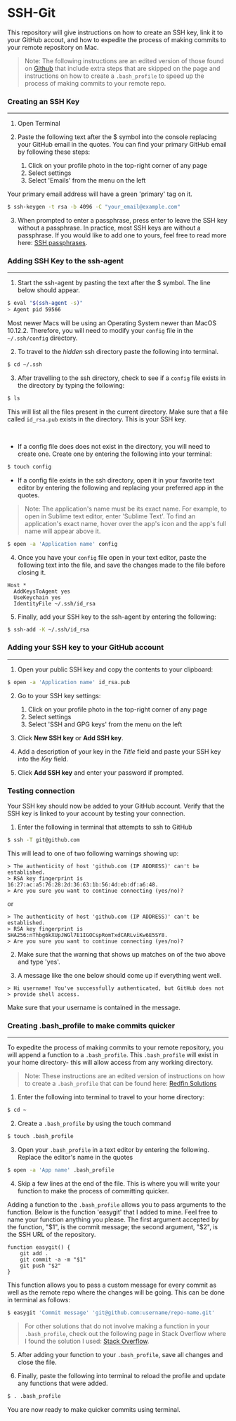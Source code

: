 # SSH-Git
This repository will give instructions on how to create an SSH key, link it to your GitHub accout, and how to expedite the process of making commits to your remote repository on Mac.

> Note: The following instructions are an edited version of those found on [Github](https://help.github.com/en/github/authenticating-to-github/connecting-to-github-with-ssh) that include extra steps that are skipped on the page and instructions on how to create a `.bash_profile` to speed up the process of making commits to your remote repo.

### Creating an SSH Key
---

1. Open Terminal

2. Paste the following text after the $ symbol into the console replacing your GitHub email in the quotes. You can find your primary GitHub email by following these steps:
	<ol>
		<li>Click on your profile photo in the top-right corner of any page</li>
		<li>Select settings</li>
		<li>Select 'Emails' from the menu on the left</li>
	</ol>
Your primary email address will have a green 'primary' tag on it.

```bash
$ ssh-keygen -t rsa -b 4096 -C "your_email@example.com"
```

3. When prompted to enter a passphrase, press enter to leave the SSH key without a passphrase. In practice, most SSH keys are without a passphrase. If you would like to add one to yours, feel free to read more here: [SSH passphrases](https://www.ssh.com/ssh/passphrase).

### Adding SSH Key to the ssh-agent
---

1. Start the ssh-agent by pasting the text after the $ symbol. The line below should appear.
```bash
$ eval "$(ssh-agent -s)"
> Agent pid 59566
```

Most newer Macs will be using an Operating System newer than MacOS 10.12.2. Therefore, you will need to modify your `config` file in the `~/.ssh/config` directory.

2. To travel to the *hidden* ssh directory paste the following into terminal.
```bash
$ cd ~/.ssh
```

3. After travelling to the ssh directory, check to see if a `config` file exists in the directory by typing the following:
```bash
$ ls
```
This will list all the files present in the current directory. Make sure that a file called `id_rsa.pub` exists in the directory. This is your SSH key.

<br>

* If a config file does does not exist in the directory, you will need to create one. Create one by entering the following into your terminal:
```bash
$ touch config
```

* If a config file exists in the ssh directory, open it in your favorite text editor by entering the following and replacing your preferred app in the quotes. 

> Note: The application's name must be its exact name. For example, to open in Sublime text editor, enter 'Sublime Text'. To find an application's exact name, hover over the app's icon and the app's full name will appear above it.

```bash
$ open -a 'Application name' config
```

4. Once you have your `config` file open in your text editor, paste the following text into the file, and save the changes made to the file before closing it.
```
Host *
  AddKeysToAgent yes
  UseKeychain yes
  IdentityFile ~/.ssh/id_rsa
```

5. Finally, add your SSH key to the ssh-agent by entering the following:
```bash
$ ssh-add -K ~/.ssh/id_rsa
```

### Adding your SSH key to your GitHub account
---

1. Open your public SSH key and copy the contents to your clipboard:
```bash
$ open -a 'Application name' id_rsa.pub
```

2. Go to your SSH key settings:
	<ol>
		<li>Click on your profile photo in the top-right corner of any page</li>
		<li>Select settings</li>
		<li>Select 'SSH and GPG keys' from the menu on the left</li>
	</ol>

3. Click __New SSH key__ or __Add SSH key__.

4. Add a description of your key in the _Title_ field and paste your SSH key into the _Key_ field.

5. Click __Add SSH key__ and enter your password if prompted.

### Testing connection

Your SSH key should now be added to your GitHub account. Verify that the SSH key is linked to your account by testing your connection.

1. Enter the following in terminal that attempts to ssh to GitHub
```bash
$ ssh -T git@github.com
```

This will lead to one of two following warnings showing up:
```
> The authenticity of host 'github.com (IP ADDRESS)' can't be established.
> RSA key fingerprint is 16:27:ac:a5:76:28:2d:36:63:1b:56:4d:eb:df:a6:48.
> Are you sure you want to continue connecting (yes/no)?
```

or
```
> The authenticity of host 'github.com (IP ADDRESS)' can't be established.
> RSA key fingerprint is SHA256:nThbg6kXUpJWGl7E1IGOCspRomTxdCARLviKw6E5SY8.
> Are you sure you want to continue connecting (yes/no)?
```

2. Make sure that the warning that shows up matches on of the two above and type 'yes'.

3. A message like the one below should come up if everything went well.
```
> Hi username! You've successfully authenticated, but GitHub does not
> provide shell access.
```

Make sure that your username is contained in the message.

### Creating .bash_profile to make commits quicker
---

To expedite the process of making commits to your remote repository, you will append a function to a `.bash_profile`. This `.bash_profile` will exist in your home directory- this will allow access from any working directory.

> Note: These instructions are an edited version of instructions on how to create a `.bash_profile` that can be found here: [Redfin Solutions](https://redfinsolutions.com/blog/creating-bashprofile-your-mac 'Creatng a .bash_profile')

1. Enter the following into terminal to travel to your home directory:
```bash
$ cd ~
```

2. Create a `.bash_profile` by using the touch command
```bash
$ touch .bash_profile
```

3. Open your `.bash_profile` in a text editor by entering the following. Replace the editor's name in the quotes
```bash
$ open -a 'App name' .bash_profile
```

4. Skip a few lines at the end of the file. This is where you will write your function to make the process of committing quicker. 

Adding a function to the `.bash_profile` allows you to pass arguments to the function. Below is the function 'easygit' that I added to mine. Feel free to name your function anything you please. The first argument accepted by the function, "$1", is the commit message; the second argument, "$2", is the SSH URL of the repository.

```
function easygit() {
    git add .
    git commit -a -m "$1"
    git push "$2"
}
```

This function allows you to pass a custom message for every commit as well as the remote repo where the changes will be going. This can be done in terminal as follows:
```bash
$ easygit 'Commit message' 'git@github.com:username/repo-name.git'
```

> For other solutions that do not involve making a function in your `.bash_profile`, check out the following page in Stack Overflow where I found the solution I used: [Stack Overflow](https://stackoverflow.com/questions/19595067/git-add-commit-and-push-commands-in-one 'Git add, commit, and push in one line').

5. After adding your function to your `.bash_profile`, save all changes and close the file.

6. Finally, paste the following into terminal to reload the profile and update any functions that were added.
```bash
$ . .bash_profile
```

You are now ready to make quicker commits using terminal.










